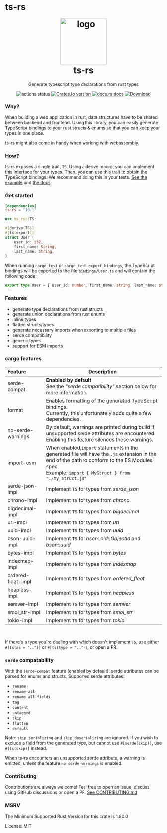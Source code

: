 # ts-rs

<h1 align="center" style="padding-top: 0; margin-top: 0;">
<img width="150px" src="https://raw.githubusercontent.com/Aleph-Alpha/ts-rs/main/logo.png" alt="logo">
<br/>
ts-rs
</h1>
<p align="center">
Generate typescript type declarations from rust types
</p>

<div align="center">
<!-- Github Actions -->
<img src="https://img.shields.io/github/actions/workflow/status/Aleph-Alpha/ts-rs/test.yml?branch=main" alt="actions status" />
<a href="https://crates.io/crates/ts-rs">
<img src="https://img.shields.io/crates/v/ts-rs.svg?style=flat-square"
alt="Crates.io version" />
</a>
<a href="https://docs.rs/ts-rs">
<img src="https://img.shields.io/badge/docs-latest-blue.svg?style=flat-square"
alt="docs.rs docs" />
</a>
<a href="https://crates.io/crates/ts-rs">
<img src="https://img.shields.io/crates/d/ts-rs.svg?style=flat-square"
alt="Download" />
</a>
</div>

### Why?
When building a web application in rust, data structures have to be shared between backend and frontend.
Using this library, you can easily generate TypeScript bindings to your rust structs & enums so that you can keep your
types in one place.

ts-rs might also come in handy when working with webassembly.

### How?
ts-rs exposes a single trait, `TS`. Using a derive macro, you can implement this interface for your types.
Then, you can use this trait to obtain the TypeScript bindings.
We recommend doing this in your tests.
[See the example](https://github.com/Aleph-Alpha/ts-rs/blob/main/example/src/lib.rs) and [the docs](https://docs.rs/ts-rs/latest/ts_rs/).

### Get started
```toml
[dependencies]
ts-rs = "10.1"
```

```rust
use ts_rs::TS;

#[derive(TS)]
#[ts(export)]
struct User {
    user_id: i32,
    first_name: String,
    last_name: String,
}
```

When running `cargo test` or `cargo test export_bindings`, the TypeScript bindings will be exported to the file `bindings/User.ts`
and will contain the following code:

```ts
export type User = { user_id: number, first_name: string, last_name: string, };
```

### Features
- generate type declarations from rust structs
- generate union declarations from rust enums
- inline types
- flatten structs/types
- generate necessary imports when exporting to multiple files
- serde compatibility
- generic types
- support for ESM imports

### cargo features
| **Feature**        | **Description**                                                                                                                                                                                           |
|:-------------------|-----------------------------------------------------------------------------------------------------------------------------------------------------------------------------------------------------------|
| serde-compat       | **Enabled by default** <br/>See the *"serde compatibility"* section below for more information.                                                                                                           |
| format             | Enables formatting of the generated TypeScript bindings. <br/>Currently, this unfortunately adds quite a few dependencies.                                                                                |
| no-serde-warnings  | By default, warnings are printed during build if unsupported serde attributes are encountered. <br/>Enabling this feature silences these warnings.                                                        |
| import-esm         | When enabled,`import` statements in the generated file will have the `.js` extension in the end of the path to conform to the ES Modules spec. <br/> Example: `import { MyStruct } from "./my_struct.js"` |
| serde-json-impl    | Implement `TS` for types from *serde_json*                                                                                                                                                                |
| chrono-impl        | Implement `TS` for types from *chrono*                                                                                                                                                                    |
| bigdecimal-impl    | Implement `TS` for types from *bigdecimal*                                                                                                                                                                |
| url-impl           | Implement `TS` for types from *url*                                                                                                                                                                       |
| uuid-impl          | Implement `TS` for types from *uuid*                                                                                                                                                                      |
| bson-uuid-impl     | Implement `TS` for *bson::oid::ObjectId* and *bson::uuid*                                                                                                                                                 |
| bytes-impl         | Implement `TS` for types from *bytes*                                                                                                                                                                     |
| indexmap-impl      | Implement `TS` for types from *indexmap*                                                                                                                                                                  |
| ordered-float-impl | Implement `TS` for types from *ordered_float*                                                                                                                                                             |
| heapless-impl      | Implement `TS` for types from *heapless*                                                                                                                                                                  |
| semver-impl        | Implement `TS` for types from *semver*                                                                                                                                                                    |
| smol_str-impl      | Implement `TS` for types from *smol_str*                                                                                                                                                                    |
| tokio-impl         | Implement `TS` for types from *tokio*                                                                                                                                                                    |

<br/>

If there's a type you're dealing with which doesn't implement `TS`, use either
`#[ts(as = "..")]` or `#[ts(type = "..")]`, or open a PR.

### `serde` compatability
With the `serde-compat` feature (enabled by default), serde attributes can be parsed for enums and structs.
Supported serde attributes:
- `rename`
- `rename-all`
- `rename-all-fields`
- `tag`
- `content`
- `untagged`
- `skip`
- `flatten`
- `default`

Note: `skip_serializing` and `skip_deserializing` are ignored. If you wish to exclude a field
from the generated type, but cannot use `#[serde(skip)]`, use `#[ts(skip)]` instead.

When ts-rs encounters an unsupported serde attribute, a warning is emitted, unless the feature `no-serde-warnings` is enabled.

### Contributing
Contributions are always welcome!
Feel free to open an issue, discuss using GitHub discussions or open a PR.
[See CONTRIBUTING.md](https://github.com/Aleph-Alpha/ts-rs/blob/main/CONTRIBUTING.md)

### MSRV
The Minimum Supported Rust Version for this crate is 1.80.0

License: MIT
